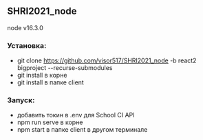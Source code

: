 ## SHRI2021_node
node v16.3.0

### Установка:
- git clone https://github.com/visor517/SHRI2021_node -b react2 bigproject --recurse-submodules
- git install в корне
- git install в папке client

### Запуск:
- добавить токин в .env для School CI API
- npm run serve в корне
- npm start в папке client в другом терминале
 
